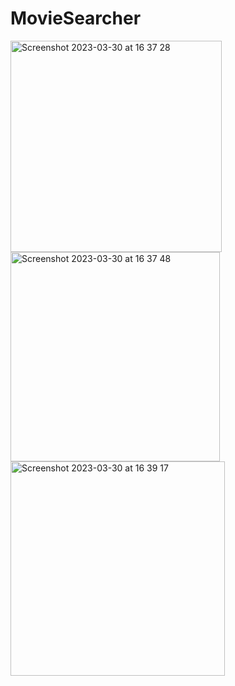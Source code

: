# MovieSearcher

<img width="338" alt="Screenshot 2023-03-30 at 16 37 28" src="https://user-images.githubusercontent.com/100012767/228853776-b14571d5-fbb1-467f-8dfd-3af11c22f0c0.png">

<img width="335" alt="Screenshot 2023-03-30 at 16 37 48" src="https://user-images.githubusercontent.com/100012767/228853853-98ab48d1-1ea2-4d72-a9d7-7707b8325028.png">

<img width="343" alt="Screenshot 2023-03-30 at 16 39 17" src="https://user-images.githubusercontent.com/100012767/228854255-2cc4f4e2-d19a-4688-908c-0ea05dce8f41.png">
